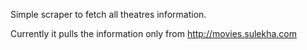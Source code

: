 
Simple scraper to fetch all theatres information.

Currently it pulls the information only from http://movies.sulekha.com
